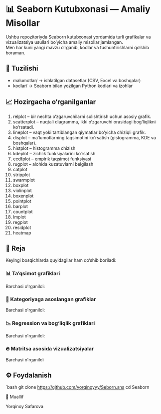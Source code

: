 # 📊 Seaborn Kutubxonasi — Amaliy Misollar  

Ushbu repozitoriyda Seaborn kutubxonasi yordamida turli grafikalar va vizualizatsiya usullari bo‘yicha amaliy misollar jamlangan.  
Men har kuni yangi mavzu o‘rganib, kodlar va tushuntirishlarni qo‘shib boraman.  


## 📂 Tuzilishi  

- malumotlar/ → ishlatilgan datasetlar (CSV, Excel va boshqalar)  
- kodlar/ → Seaborn bilan yozilgan Python kodlari va izohlar  


## 📈 Hozirgacha o‘rganilganlar  

1. relplot – bir nechta o‘zgaruvchilarni solishtirish uchun asosiy grafik.  
2. scatterplot – nuqtali diagramma, ikki o‘zgaruvchi orasidagi bog‘liqlikni ko‘rsatadi.  
3. lineplot – vaqt yoki tartiblangan qiymatlar bo‘yicha chiziqli grafik.  
4. displot – ma’lumotlarning taqsimotini ko‘rsatish (gistogramma, KDE va boshqalar).  
5. histplot – histogramma chizish  
6. kdeplot – zichlik funksiyalarini ko‘rsatish  
7. ecdfplot – empirik taqsimot funksiyasi
8. rugplot – alohida kuzatuvlarni belgilash
9. catplot
10. stripplot
11. swarmplot
12. boxplot
13. violinplot
14. boxenplot
15. pointplot
16. barplot
17. countplot
18. lmplot
19. regplot
20. residplot
21.  heatmap

  
## 📌 Reja  

Keyingi bosqichlarda quyidagilar ham qo‘shib boriladi:  

### 📊 Ta’qsimot grafiklari   
Barchasi o'rganildi:

### 📑 Kategoriyaga asoslangan grafiklar       
Barchasi o'rganildi:

### 📉 Regression va bog‘liqlik grafiklari  
Barchasi o'rganildi:

### 🔥 Matritsa asosida vizualizatsiyalar  
Barchasi o'rganildi

## ⚙️ Foydalanish  

`bash
git clone https://github.com/yorqinoyyy/Seborn.sns
cd Seaborn



👤 Muallif

Yorqinoy Safarova
